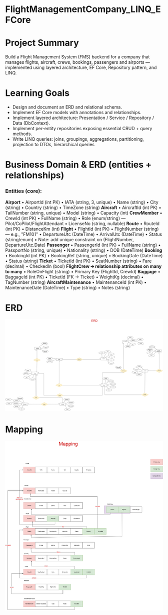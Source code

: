 ﻿# FlightManagementCompany_LINQ_EFCore
# Project Summary 
Build a Flight Management System (FMS) backend for a company that manages flights, aircraft, crews, bookings, 
passengers and airports — implemented using layered architecture, EF Core, Repository pattern, and LINQ.

# Learning Goals 
- Design and document an ERD and relational schema. 
- Implement EF Core models with annotations and relationships. 
- Implement layered architecture: Presentation / Service / Repository / Data (DbContext). 
- Implement per-entity repositories exposing essential CRUD + query methods. 
- Write LINQ queries: joins, groupings, aggregations, partitioning, projection to DTOs, hierarchical queries

# Business Domain & ERD (entities + relationships)

### Entities (core): 
**Airport**
• AirportId (int PK) 
• IATA (string, 3, unique) 
• Name (string) 
• City (string) 
• Country (string) 
• TimeZone (string) 
**Aircraft**
• AircraftId (int PK) 
• TailNumber (string, unique) 
• Model (string) 
• Capacity (int) 
**CrewMember**
• CrewId (int PK) 
• FullName (string) 
• Role (enum/string) — Pilot/CoPilot/FlightAttendant 
• LicenseNo (string, nullable) 
**Route** 
• RouteId (int PK) 
• DistanceKm (int) 
**Flight** 
• FlightId (int PK) 
• FlightNumber (string) — e.g., "FM101" 
• DepartureUtc (DateTime) 
• ArrivalUtc (DateTime) 
• Status (string/enum) 
• Note: add unique constraint on (FlightNumber, DepartureUtc.Date) 
**Passenger** 
• PassengerId (int PK) 
• FullName (string) 
• PassportNo (string, unique) 
• Nationality (string) 
• DOB (DateTime) 
**Booking**
• BookingId (int PK) 
• BookingRef (string, unique) 
• BookingDate (DateTime) 
• Status (string) 
**Ticket** 
• TicketId (int PK) 
• SeatNumber (string) 
• Fare (decimal) 
• CheckedIn (bool) 
**FlightCrew ➔ relationship attributes on many to many** 
• RoleOnFlight (string) 
• Primary Key (FlightId, CrewId) 
**Baggage** 
• BaggageId (int PK) 
• TicketId (FK → Ticket) 
• WeightKg (decimal) 
• TagNumber (string) 
**AircraftMaintenance** 
• MaintenanceId (int PK) 
• MaintenanceDate (DateTime) 
• Type (string) 
• Notes (string) 

# ERD
![](img/ERD.png)

# Mapping
![](img/Mapping.png)

